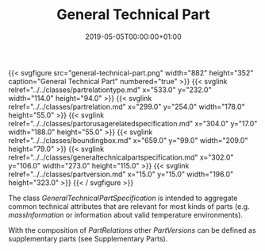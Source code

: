 ﻿---
title: General Technical Part
toc: false
type: specs
date: "2019-05-05T00:00:00+01:00"
draft: false
menu:
  vec120:
    identifier: description-of-components/general-technical-part    
    parent: description-of-components
    weight: 1003003 

# Prev/next pager order (if `docs_section_pager` enabled in `params.toml`)
weight: 1003003
---
{{< svgfigure src="general-technical-part.png" width="882" height="352" caption="General Technical Part" numbered="true" >}}
  {{< svglink relref="../../classes/partrelationtype.md" x="533.0" y="232.0" width="114.0" height="94.0" >}}
  {{< svglink relref="../../classes/partrelation.md" x="299.0" y="254.0" width="178.0" height="55.0" >}}
  {{< svglink relref="../../classes/partorusagerelatedspecification.md" x="304.0" y="17.0" width="188.0" height="55.0" >}}
  {{< svglink relref="../../classes/boundingbox.md" x="659.0" y="99.0" width="209.0" height="79.0" >}}
  {{< svglink relref="../../classes/generaltechnicalpartspecification.md" x="302.0" y="106.0" width="273.0" height="115.0" >}}
  {{< svglink relref="../../classes/partversion.md" x="15.0" y="15.0" width="196.0" height="323.0" >}}
{{< / svgfigure >}}
<html>   <head>     </head>   <body>     <p> The class <i>GeneralTechnicalPartSpecification</i> is intended to aggregate common technical attributes that are relevant for most kinds of parts (e.g. <i>massInformation </i>or information about valid temperature environments).      </p>      <p> With the composition of <i>PartRelations </i>other <i>PartVersions</i> can be defined as supplementary parts (see Supplementary&#160;Parts).      </p>  </body> </html>
